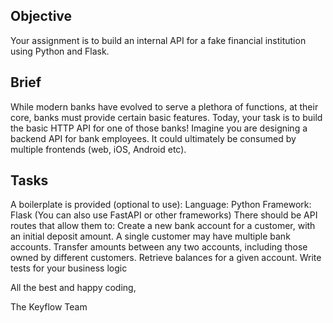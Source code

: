 ## Objective

Your assignment is to build an internal API for a fake financial institution using Python and Flask.

## Brief

While modern banks have evolved to serve a plethora of functions, at their core, banks must provide certain basic features. Today, your task is to build the basic HTTP API for one of those banks! Imagine you are designing a backend API for bank employees. It could ultimately be consumed by multiple frontends (web, iOS, Android etc).

## Tasks

A boilerplate is provided (optional to use):
Language: Python
Framework: Flask (You can also use FastAPI or other frameworks)
There should be API routes that allow them to:
Create a new bank account for a customer, with an initial deposit amount. A single customer may have multiple bank accounts.
Transfer amounts between any two accounts, including those owned by different customers.
Retrieve balances for a given account.
Write tests for your business logic

All the best and happy coding,

The Keyflow Team
